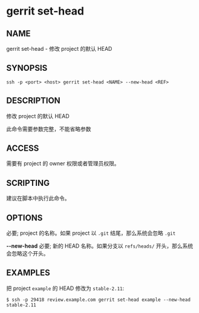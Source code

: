 # gerrit set-head

## NAME
gerrit set-head - 修改 project 的默认 HEAD

## SYNOPSIS
```
ssh -p <port> <host> gerrit set-head <NAME> --new-head <REF>
```

## DESCRIPTION
修改 project 的默认 HEAD

此命令需要参数完整，不能省略参数

## ACCESS
需要有 project 的 owner 权限或者管理员权限。

## SCRIPTING
建议在脚本中执行此命令。

## OPTIONS
**<NAME>**
    必要; project 的名称。如果 project 以 `.git` 结尾，那么系统会忽略 `.git`

**--new-head**
    必要; 新的 HEAD 名称。如果分支以 `refs/heads/` 开头，那么系统会忽略这个开头。

## EXAMPLES
把 project `example` 的 HEAD 修改为 `stable-2.11`:

```
$ ssh -p 29418 review.example.com gerrit set-head example --new-head stable-2.11
```

